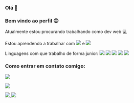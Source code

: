 ### Olá :wave:

### Bem vindo ao perfil :blush:

Atualmente estou procurando trabalhando como dev web :computer:

Estou aprendendo a trabalhar com <img src="https://img.shields.io/badge/TypeScript-007ACC?style=for-the-badge&logo=typescript&logoColor=white"/> e <img src="https://img.shields.io/badge/next.js-000000?style=for-the-badge&logo=nextdotjs&logoColor=white"/>



Linguagens com que trabalho de forma junior: 
<img src="https://img.shields.io/badge/JavaScript-323330?style=for-the-badge&logo=javascript&logoColor=F7DF1E"/>
<img src="https://img.shields.io/badge/HTML5-E34F26?style=for-the-badge&logo=html5&logoColor=white"/>
<img src="https://img.shields.io/badge/CSS3-1572B6?style=for-the-badge&logo=css3&logoColor=white"/>
<img src="https://img.shields.io/badge/Node.js-339933?style=for-the-badge&logo=nodedotjs&logoColor=white"/>
<img src="https://img.shields.io/badge/MongoDB-4EA94B?style=for-the-badge&logo=mongodb&logoColor=white"/>

                  

### Como entrar em contato comigo: 
<a href="https://discordapp.com/users/263005463128440833" target="_blank"><img src="https://img.shields.io/badge/Discord-5865F2?style=for-the-badge&logo=discord&logoColor=white" target="_blank"></a> 

<a href="https://wa.me/554198200176" target="_blank"><img src="https://img.shields.io/badge/WhatsApp-25D366?style=for-the-badge&logo=whatsapp&logoColor=white" target="_blank"></a> 



<div>
<a href="https://github.com/small-lexy">
<img src="https://github-readme-stats.vercel.app/api/top-langs/?username=LuWroblewski&langs_count=8&theme=radical"/>
<img src="https://github-readme-stats.vercel.app/api?username=LuWroblewski&show_icons=true&theme=radical"/>

</div>
